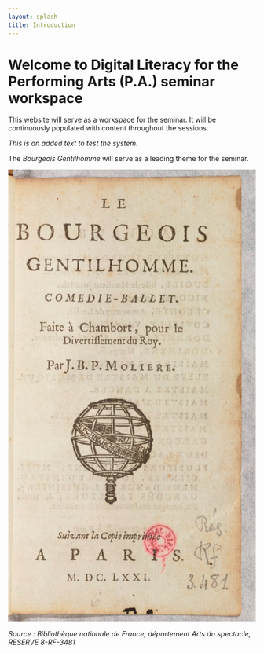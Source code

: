 ```yaml
---
layout: splash
title: Introduction
---
```


# Welcome to Digital Literacy for the Performing Arts (P.A.) seminar workspace

This website will serve as a workspace for the seminar. It will be continuously populated with content throughout the sessions.

*This is an added text to test the system.*

The *Bourgeois Gentilhomme* will serve as a leading theme for the seminar.

![Bourgeois Gentilhomme](./images/sessions/homepage.png)

*Source : Bibliothèque nationale de France, département Arts du spectacle, RESERVE 8-RF-3481*